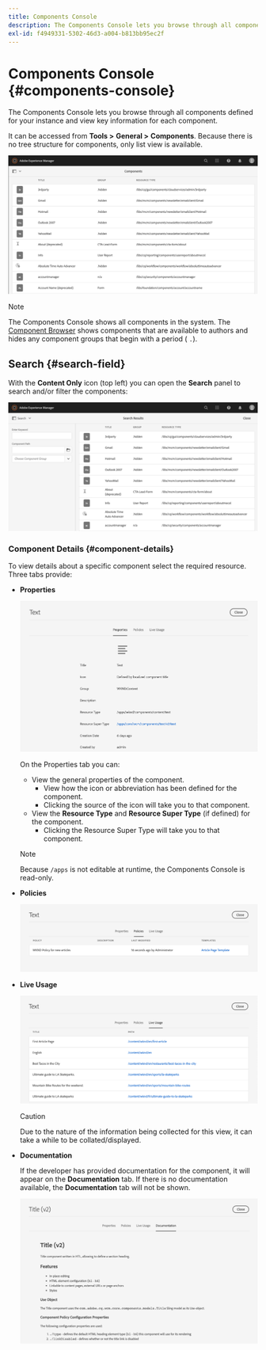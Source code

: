 ```yaml
---
title: Components Console
description: The Components Console lets you browse through all components defined for your instance
exl-id: f4949331-5302-46d3-a004-b813bb95ec2f
---
```

# Components Console {#components-console}

The Components Console lets you browse through all components defined for your instance and view key information for each component.

It can be accessed from **Tools &gt;** **General &gt;** **Components**. Because there is no tree structure for components, only list view is available.

![The Components Console](/help/sites-cloud/authoring/assets/components-console.png)

>[!NOTE]
>
>The Components Console shows all components in the system. The [Component Browser](/help/sites-cloud/authoring/page-editor/editor-site-panel.md#components-browser) shows components that are available to authors and hides any component groups that begin with a period ( `.`).

## Search {#search-field}

With the **Content Only** icon (top left) you can open the **Search** panel to search and/or filter the components:

![Searching in the Components Console](/help/sites-cloud/authoring/assets/components-console-search.png)

### Component Details {#component-details}

To view details about a specific component select the required resource. Three tabs provide:

* **Properties**

  ![Components Console properties](/help/sites-cloud/authoring/assets/components-console-properties.png)

  On the Properties tab you can:

  * View the general properties of the component.
    * View how the icon or abbreviation has been defined for the component. <!-- View how the [icon or abbreviation has been defined](/help/sites-developing/components-basics.md#component-icon-in-touch-ui) for the component.-->
    * Clicking the source of the icon will take you to that component.
  * View the **Resource Type** and **Resource Super Type** (if defined) for the component.
    * Clicking the Resource Super Type will take you to that component.

  >[!NOTE]
  >
  >Because `/apps` is not editable at runtime, the Components Console is read-only.

* **Policies**

  ![Component Console policies](/help/sites-cloud/authoring/assets/components-console-policies.png)

* **Live Usage**

  ![Live usage of components](/help/sites-cloud/authoring/assets/components-console-live-usage.png)

  >[!CAUTION]
  >
  >Due to the nature of the information being collected for this view, it can take a while to be collated/displayed.

* **Documentation**

  If the developer has provided documentation for the component, it will appear on the **Documentation** tab. If there is no documentation available, the **Documentation** tab will not be shown. <!-- If the developer has provided [documentation for the component](/help/sites-developing/developing-components.md#documenting-your-component), it will appear on the **Documentation** tab. If there is no documentation available, the **Documentation** tab will not be shown.-->

  ![Component documentation](/help/sites-cloud/authoring/assets/components-console-documentation.png)
